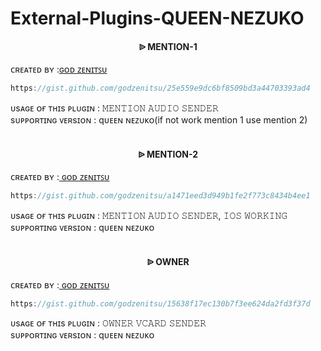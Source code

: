 # External-Plugins-QUEEN-NEZUKO


<h4 align="center">  ᐉ MENTION-1</h1>

   ᴄʀᴇᴀᴛᴇᴅ ʙʏ :<a href="https://zenitsu.vercel.app/">ɢᴏᴅ ᴢᴇɴɪᴛꜱᴜ</a>

```js
https://gist.github.com/godzenitsu/25e559e9dc6bf8509bd3a44703393ad4
```
ᴜsᴀɢᴇ ᴏғ ᴛʜɪs ᴘʟᴜɢɪɴ : 𝙼𝙴𝙽𝚃𝙸𝙾𝙽 𝙰𝚄𝙳𝙸𝙾 𝚂𝙴𝙽𝙳𝙴𝚁<br /> 
sᴜᴘᴘᴏʀᴛɪɴɢ ᴠᴇʀsɪᴏɴ : qᴜᴇᴇɴ ɴᴇᴢᴜᴋᴏ(if not work mention 1 use mention 2)
<br />
<br />

<h4 align="center">  ᐉ MENTION-2</h1>

   ᴄʀᴇᴀᴛᴇᴅ ʙʏ :<a href="https://zenitsu.vercel.app/"> ɢᴏᴅ ᴢᴇɴɪᴛꜱᴜ</a>

```js
https://gist.github.com/godzenitsu/a1471eed3d949b1fe2f773c8434b4ee1
```
ᴜsᴀɢᴇ ᴏғ ᴛʜɪs ᴘʟᴜɢɪɴ : 𝙼𝙴𝙽𝚃𝙸𝙾𝙽 𝙰𝚄𝙳𝙸𝙾 𝚂𝙴𝙽𝙳𝙴𝚁, 𝙸𝙾𝚂 𝚆𝙾𝚁𝙺𝙸𝙽𝙶<br /> 
sᴜᴘᴘᴏʀᴛɪɴɢ ᴠᴇʀsɪᴏɴ : qᴜᴇᴇɴ ɴᴇᴢᴜᴋᴏ
<br />
<br />

<h4 align="center">  ᐉ OWNER</h1>

   ᴄʀᴇᴀᴛᴇᴅ ʙʏ :<a href="https://zenitsu.vercel.app/">  ɢᴏᴅ ᴢᴇɴɪᴛꜱᴜ</a>

```js
https://gist.github.com/godzenitsu/15638f17ec130b7f3ee624da2fd3f37d
```
ᴜsᴀɢᴇ ᴏғ ᴛʜɪs ᴘʟᴜɢɪɴ : 𝙾𝚆𝙽𝙴𝚁 𝚅𝙲𝙰𝚁𝙳 𝚂𝙴𝙽𝙳𝙴𝚁<br /> 
sᴜᴘᴘᴏʀᴛɪɴɢ ᴠᴇʀsɪᴏɴ : qᴜᴇᴇɴ ɴᴇᴢᴜᴋᴏ
<br />
<br />
